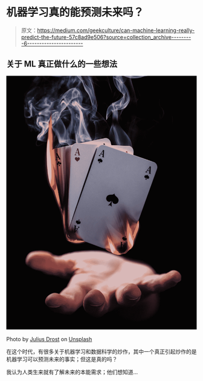 # 机器学习真的能预测未来吗？

> 原文：<https://medium.com/geekculture/can-machine-learning-really-predict-the-future-57c8ad9e506?source=collection_archive---------6----------------------->

## 关于 ML 真正做什么的一些想法

![](img/cf5d08ab860a73fa66f7eed2db7bcf55.png)

Photo by [Julius Drost](https://unsplash.com/@juliusdrost?utm_source=unsplash&utm_medium=referral&utm_content=creditCopyText) on [Unsplash](https://unsplash.com/s/photos/magic?utm_source=unsplash&utm_medium=referral&utm_content=creditCopyText)

在这个时代，有很多关于机器学习和数据科学的炒作，其中一个真正引起炒作的是机器学习可以预测未来的事实；但这是真的吗？

我认为人类生来就有了解未来的本能需求；他们想知道…
